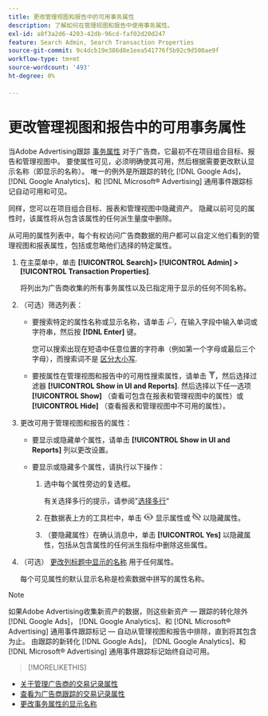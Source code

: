 ```yaml
---
title: 更改管理视图和报告中的可用事务属性
description: 了解如何在管理视图和报告中使用事务属性。
exl-id: a8f3a2d6-4203-42db-96cd-faf02d20d247
feature: Search Admin, Search Transaction Properties
source-git-commit: 9c4dcb19e386d8e1eea541776f5b92c9d500ae9f
workflow-type: tm+mt
source-wordcount: '493'
ht-degree: 0%

---
```


# 更改管理视图和报告中的可用事务属性

当Adobe Advertising跟踪 [事务属性](/help/search-social-commerce/glossary.md#s-t) 对于广告商，它最初不在项目组合目标、报告和管理视图中。 要使属性可见，必须明确使其可用，然后根据需要更改默认显示名称（即显示的名称）。 唯一的例外是所跟踪的转化 [!DNL Google Ads]， [!DNL Google Analytics]、和 [!DNL Microsoft® Advertising] 通用事件跟踪标记自动可用和可见。

同样，您可以在项目组合目标、报表和管理视图中隐藏资产。 隐藏以前可见的属性时，该属性将从包含该属性的任何派生量度中删除。

从可用的属性列表中，每个有权访问广告商数据的用户都可以自定义他们看到的管理视图和报表属性，包括或忽略他们选择的特定属性。

1. 在主菜单中，单击 **[!UICONTROL Search]> [!UICONTROL Admin] >[!UICONTROL Transaction Properties]**.

   将列出为广告商收集的所有事务属性以及已指定用于显示的任何不同名称。

1. （可选）筛选列表：

   * 要搜索特定的属性名称或显示名称，请单击 ![Search](/help/search-social-commerce/assets/search.png "Search")，在输入字段中输入单词或字符串，然后按 **[!DNL Enter]** 键。

     您可以搜索出现在短语中任意位置的字符串（例如第一个字母或最后三个字母），而搜索词不是 [区分大小写](/help/search-social-commerce/glossary.md#c-d).

   * 要按属性在管理视图和报告中的可用性搜索属性，请单击 ![筛选](/help/search-social-commerce/assets/filter.png "筛选")，然后选择过滤器 **[!UICONTROL Show in UI and Reports]**. 然后选择以下任一选项 **[!UICONTROL Show]** （查看可包含在报表和管理视图中的属性）或 **[!UICONTROL Hide]** （查看报表和管理视图中不可用的属性）。

1. 更改可用于管理视图和报告的属性：

   * 要显示或隐藏单个属性，请单击 **[!UICONTROL Show in UI and Reports]** 列以更改设置。

   * 要显示或隐藏多个属性，请执行以下操作：

      1. 选中每个属性旁边的复选框。

         有关选择多行的提示，请参阅&quot;[选择多行](/help/search-social-commerce/common-tasks/navigation-editing-selection/multiple-rows-select.md)“

      1. 在数据表上方的工具栏中，单击 ![显示](/help/search-social-commerce/assets/show.png "显示") 显示属性或 ![隐藏](/help/search-social-commerce/assets/hide.png "隐藏") 以隐藏属性。

      1. （要隐藏属性）在确认消息中，单击 **[!UICONTROL Yes]** 以隐藏属性，包括从包含属性的任何派生指标中删除这些属性。

1. （可选） [更改列标题中显示的名称](transaction-property-edit-display-name.md) 用于任何属性。

   每个可见属性的默认显示名称是检索数据中拼写的属性名称。

>[!NOTE]
>
>如果Adobe Advertising收集新资产的数据，则这些新资产 — 跟踪的转化除外 [!DNL Google Ads]， [!DNL Google Analytics]、和 [!DNL Microsoft® Advertising] 通用事件跟踪标记 — 自动从管理视图和报告中排除，直到将其包含为止。 由跟踪的新转化 [!DNL Google Ads]， [!DNL Google Analytics]、和 [!DNL Microsoft® Advertising] 通用事件跟踪标记始终自动可用。

>[!MORELIKETHIS]
>
* [关于管理广告商的交易记录属性](transaction-property-about.md)
* [查看为广告商跟踪的交易记录属性](transaction-property-view-tracked.md)
* [更改事务属性的显示名称](transaction-property-edit-display-name.md)
